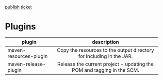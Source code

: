 [publish](https://s01.oss.sonatype.org/#stagingRepositories)
[ticket](https://issues.sonatype.org/browse/OSSRH-78304)

# Plugins

| plugin                 |                              description                               |
|------------------------|:----------------------------------------------------------------------:|
| maven-resources-plugin |  Copy the resources to the output directory for including in the JAR.  |
| maven-release-plugin   | Release the current project - updating the POM and tagging in the SCM. |
